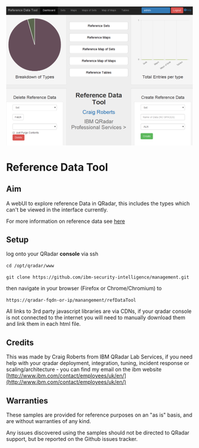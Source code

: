 ![Alt text](screenshot.png?raw=true "Screenshot")
# Reference Data Tool


## Aim 

A webUI to explore reference Data in QRadar, this includes the types which can't be viewed in the interface currently.

For more information on reference data see [here](http://www-01.ibm.com/support/knowledgecenter/SS42VS_7.2.4/com.ibm.qradar.doc_7.2.4/c_qradar_adm_ref_data_collection_overview.html?lang=en)

## Setup

log onto your QRadar **console** via ssh

`cd /opt/qradar/www`

`git clone https://github.com/ibm-security-intelligence/management.git`

then navigate in your browser (Firefox or Chrome/Chromium) to 

`https://qradar-fqdn-or-ip/manangement/refDataTool`

All links to 3rd party javascript libraries are via CDNs, if your qradar console is not connected to the internet you will need to manually download them and link them in each html file.

## Credits 

This was made by Craig Roberts from IBM QRadar Lab Services, if you need help with your qradar deployment, integration, tuning, incident response or scaling/architecture - you can find my email on the ibm website [http://www.ibm.com/contact/employees/uk/en/](http://www.ibm.com/contact/employees/uk/en/)

## Warranties

These samples are provided for reference purposes on an "as is" basis, and are without warranties of any kind.

Any issues discovered using the samples should not be directed to QRadar support, but be reported on the Github issues tracker.

